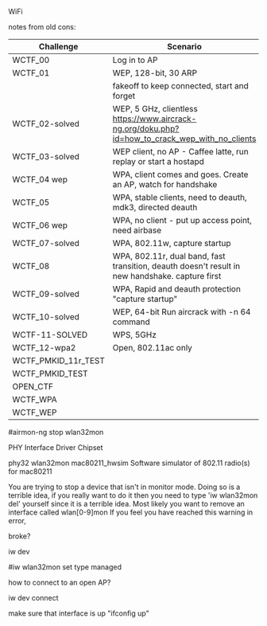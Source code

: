 WiFi

notes from old cons:

| Challenge             | Scenario                                                                                       | BSSID               | Channel          |
|-----------------------|------------------------------------------------------------------------------------------------|---------------------|------------------|
| WCTF_00               | Log in to AP                                                                                   | 60:E3:27:AD:ED:6D   | 11               |
| WCTF_01               | WEP, 128-bit, 30 ARP                                                                           |                     |                  |
|                       | fakeoff to keep connected, start and forget                                                    | 62:E3:27:AD:ED:6D   |                  |
| WCTF_02-solved        | WEP, 5 GHz, clientless https://www.aircrack-ng.org/doku.php?id=how_to_crack_wep_with_no_clients|                     |                  |
| WCTF_03-solved        | WEP client, no AP - Caffee latte, run replay or start a hostapd                                |                     |                  |
| WCTF_04 wep           | WPA, client comes and goes. Create an AP, watch for handshake                                  | 66:E3:27:AD:ED:6D   | 11               |
| WCTF_05               | WPA, stable clients, need to deauth, mdk3, directed deauth                                     | 6A:E3:27:AD:ED:6D   | 11               |
| WCTF_06 wep           | WPA, no client - put up access point, need airbase                                             |                     |                  |
| WCTF_07-solved        | WPA, 802.11w, capture startup                                                                  | 6E:E3:27:AD:ED:6D   |                  |
| WCTF_08               | WPA, 802.11r, dual band, fast transition, deauth doesn't result in new handshake. capture first| 72:E3:27:AD:ED:6D   |                  |
| WCTF_09-solved        | WPA, Rapid and deauth protection "capture startup"                                             | 76:E3:27:AD:ED:6D   |                  |
| WCTF_10-solved        | WEP, 64-bit  Run aircrack with -n 64 command                                                   | 7A:E3:27:AD:ED:6D   | 11               |
| WCTF-11-SOLVED        | WPS, 5GHz                                                                                      | pixie dust          |                  |
| WCTF_12-wpa2          | Open, 802.11ac only                                                                            | login with phone    |                  |
| WCTF_PMKID_11r_TEST|  |                                                                                                | C8:B5:AD:FF:21:03   | 6                |
| WCTF_PMKID_TEST       |                                                                                                | C8:B5:AD:FF:21:02   | 6                |
| OPEN_CTF              |                                                                                                | C8:B5:AD:FF:21:00   | 6                |
| WCTF_WPA              |                                                                                                | 34:FC:B9:74:CF:C2   |                  |
| WCTF_WEP              |                                                                                                | 34:FC:B9:74:CF:C1   |                  |



#airmon-ng stop wlan32mon

PHY     Interface       Driver          Chipset

phy32   wlan32mon       mac80211_hwsim  Software simulator of 802.11 radio(s) for mac80211


You are trying to stop a device that isn't in monitor mode.
Doing so is a terrible idea, if you really want to do it then you
need to type 'iw wlan32mon del' yourself since it is a terrible idea.
Most likely you want to remove an interface called wlan[0-9]mon
If you feel you have reached this warning in error,


broke?

iw dev

 #iw wlan32mon set type managed



how to connect to an open AP?

iw dev <interface> connect <AP> <frequency>

make sure that interface is up "ifconfig <interface> up"